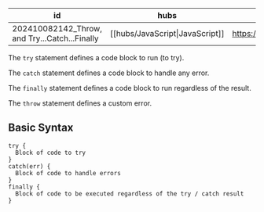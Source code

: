 
| id                                            | hubs                            | source                                     |
| --------------------------------------------- | ------------------------------- | ------------------------------------------ |
| 202410082142_Throw, and Try...Catch...Finally | [[hubs/JavaScript\|JavaScript]] | https://www.w3schools.com/js/js_errors.asp |
The `try` statement defines a code block to run (to try).

The `catch` statement defines a code block to handle any error.

The `finally` statement defines a code block to run regardless of the result.

The `throw` statement defines a custom error.
## Basic Syntax 
```
try {  
  Block of code to try  
}  
catch(err) {  
  Block of code to handle errors  
}  
finally {  
  Block of code to be executed regardless of the try / catch result  
}
```
